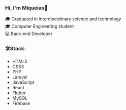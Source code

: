 ### Hi, I'm Miqueias👋
🎓 Graduated in interdisciplinary science and technology <br>
🎓 Computer Engineering student <br>
💻 Back-end Developer <br>


### 🛠️Stack:

<ul>
  <li>HTML5</li>
  <li>CSS3</li>
  <li>PHP</li>
  <li>Laravel</li>
  <li>JavaScript</li>
  <li>React</li>
  <li>Flutter</li>
  <li>MySQL</li>
  <li>Firebase</li>
</ul>


 




<!--
**miqueiasrodrigues/miqueiasrodrigues** is a ✨ _special_ ✨ repository because its `README.md` (this file) appears on your GitHub profile.

Here are some ideas to get you started:

- 🔭 I’m currently working on ...
- 🌱 I’m currently learning ...
- 👯 I’m looking to collaborate on ...
- 🤔 I’m looking for help with ...
- 💬 Ask me about ...
- 📫 How to reach me: ...
- 😄 Pronouns: ...
- ⚡ Fun fact: ...
-->
